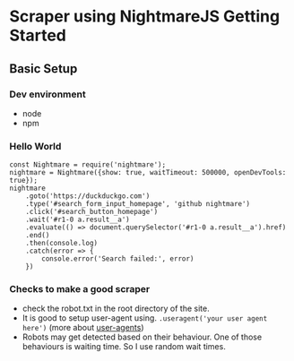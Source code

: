 # Scraper using NightmareJS Getting Started

## Basic Setup

### Dev environment
- node
- npm

### Hello World
    const Nightmare = require('nightmare');
    nightmare = Nightmare({show: true, waitTimeout: 500000, openDevTools: true});
    nightmare
        .goto('https://duckduckgo.com')
        .type('#search_form_input_homepage', 'github nightmare')
        .click('#search_button_homepage')
        .wait('#r1-0 a.result__a')
        .evaluate(() => document.querySelector('#r1-0 a.result__a').href)
        .end()
        .then(console.log)
        .catch(error => {
            console.error('Search failed:', error)
        })

### Checks to make a good scraper
- check the robot.txt in the root directory of the site.
- It is good to setup user-agent using.
    `.useragent('your user agent here')`
    (more about [user-agents]())
- Robots may get detected based on their behaviour. One of those behaviours is waiting time. So I use random wait times.

